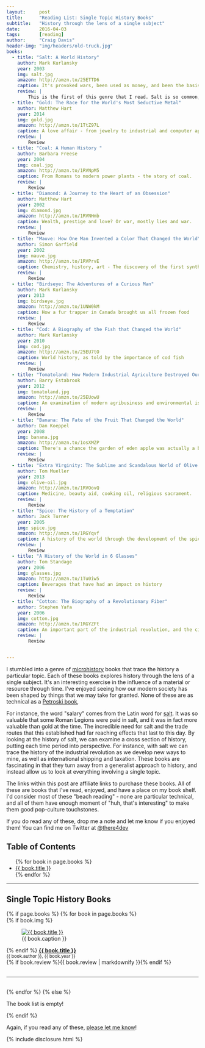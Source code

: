 ```yaml
---
layout:     post
title:      "Reading List: Single Topic History Books"
subtitle:   "History through the lens of a single subject"
date:       2016-04-03
tags:       [reading]
author:     "Craig Davis"
header-img: "img/headers/old-truck.jpg"
books:
  - title: "Salt: A World History"
    author: Mark Kurlansky
    year: 2003
    img: salt.jpg
    amazon: http://amzn.to/25ETTD6
    caption: It's provoked wars, been used as money, and been the basis of empires
    review: |
        This is the first of this genre that I read. Salt is so common, and so overlooked, that we rarely consider its place in history. In this book, Kurlansky looks at salt as not just a culinary necessity, but as the driver of an economic engine that has shaped society. In particular, the preservation of food has been an important part of human achievement - from early exploration to living in extreme climates. This has made salt incredibly valuable, and as such, we can use the topic of salt to examine early traveling and the development of trade routes. The book is a bit meandering and leaves some of the logical conclusions up to the reader. However, overall the historical detail, fascinating anecdotes, and quality storytelling make this a great introduction to the genre.
  - title: "Gold: The Race for the World's Most Seductive Metal"
    author: Matthew Hart
    year: 2014
    img: gold.jpg
    amazon: http://amzn.to/1TtZ97L
    caption: A love affair - from jewelry to industrial and computer application.
    review: |
        Review
  - title: "Coal: A Human History "
    author: Barbara Freese
    year: 2004
    img: coal.jpg
    amazon: http://amzn.to/1RVNpM5
    caption: From Romans to modern power plants - the story of coal.
    review: |
        Review
  - title: "Diamond: A Journey to the Heart of an Obsession"
    author: Matthew Hart
    year: 2002
    img: diamond.jpg
    amazon: http://amzn.to/1RVNHmb
    caption: Wealth, prestige and love? Or war, mostly lies and war.
    review: |
        Review
  - title: "Mauve: How One Man Invented a Color That Changed the World"
    author: Simon Garfield
    year: 2002
    img: mauve.jpg
    amazon: http://amzn.to/1RVPrvE
    caption: Chemistry, history, art - The discovery of the first synthetic dye
    review: |
        Review
  - title: "Birdseye: The Adventures of a Curious Man"
    author: Mark Kurlansky
    year: 2013
    img: birdseye.jpg
    amazon: http://amzn.to/1UNW0kM
    caption: How a fur trapper in Canada brought us all frozen food
    review: |
        Review
  - title: "Cod: A Biography of the Fish that Changed the World"
    author: Mark Kurlansky
    year: 2010
    img: cod.jpg
    amazon: http://amzn.to/25EU7tO
    caption: World history, as told by the importance of cod fish
    review: |
        Review
  - title: "Tomatoland: How Modern Industrial Agriculture Destroyed Our Most Alluring Fruit "
    author: Barry Estabrook
    year: 2012
    img: tomatoland.jpg
    amazon: http://amzn.to/25EUowU
    caption: An examination of modern agribusiness and environmental issues
    review: |
        Review
  - title: "Banana: The Fate of the Fruit That Changed the World"
    author: Dan Koeppel
    year: 2008
    img: banana.jpg
    amazon: http://amzn.to/1osXMZP
    caption: There's a chance the garden of eden apple was actually a banana.
    review: |
        Review
  - title: "Extra Virginity: The Sublime and Scandalous World of Olive Oil"
    author: Tom Mueller
    year: 2013
    img: olive-oil.jpg
    amazon: http://amzn.to/1RVOovQ
    caption: Medicine, beauty aid, cooking oil, religious sacrament.
    review: |
        Review
  - title: "Spice: The History of a Temptation"
    author: Jack Turner
    year: 2005
    img: spice.jpg
    amazon: http://amzn.to/1RGYqvf
    caption: A history of the world through the development of the spice trade
    review: |
        Review
  - title: "A History of the World in 6 Glasses"
    author: Tom Standage
    year: 2006
    img: glasses.jpg
    amazon: http://amzn.to/1Tu0iw5
    caption: Beverages that have had an impact on history
    review: |
        Review
  - title: "Cotton: The Biography of a Revolutionary Fiber"
    author: Stephen Yafa
    year: 2006
    img: cotton.jpg
    amazon: http://amzn.to/1RGYZFt
    caption: An important part of the industrial revolution, and the civil war.
    review: |
        Review


---
```

[petroski]: http://amzn.to/25ETsbL "Amazon: Henry Petroski"
[salt]: http://amzn.to/1RGV8rZ "Amazon: Salt, A World History"

I stumbled into a genre of [microhistory](https://en.wikipedia.org/wiki/Microhistory) books that trace the history a particular topic. Each of these books explores history through the lens of a single subject. It's an interesting exercise in the influence of a material or resource through time. I've enjoyed seeing how our modern society has been shaped by things that we may take for granted. None of these are as technical as a [Petroski book][petroski],

For instance, the word "salary" comes from the Latin word for [salt][salt]. It was so valuable that some Roman Legions were paid in salt, and it was in fact more valuable than gold at the time. The incredible need for salt and the trade routes that this established had far reaching effects that last to this day. By looking at the history of salt, we can examine a cross section of history, putting each time period into perspective. For instance, with salt we can trace the history of the industrial revolution as we develop new ways to mine, as well as international shipping and taxation. These books are fascinating in that they turn away from a generalist approach to history, and instead allow us to look at everything involving a single topic.

The links within this post are affiliate links to purchase these books. All of these are books that I've read, enjoyed, and have a place on my book shelf. I'd consider most of these "beach reading" - none are particular technical, and all of them have enough moment of "huh, that's interesting" to make them good pop-culture touchstones.

If you do read any of these, drop me a note and let me know if you enjoyed them! You can find me on Twitter at [@there4dev](https://twitter.com/There4Dev)

## Table of Contents
<ul>
{% for book in page.books %}
    <li><a href="#{{ book.title | slugify }}">{{ book.title }}</a></li>
{% endfor %}
</ul>
<hr>

## Single Topic History Books

<div class="review">
{% if page.books %}
{% for book in page.books %}
    <div class="review-book" id="{{ book.title | slugify }}" >
        {% if book.img %}
        <figure>
            <a href="{{ book.amazon }}" title="Amazon: {{ book.title }}"><img src="/img/posts/single-topic-history/{{ book.img }}" alt="{{ book.title }}"></a>
            <figcaption>{{ book.caption }}</figcaption>
        </figure>
        {% endif %}
        <strong><a href="{{ book.amazon }}" title="Amazon: {{ book.title }}">{{ book.title }}</a></strong><br>
        <small>{{ book.author }}, {{ book.year }}</small><br>
        {% if book.review %}{{ book.review | markdownify }}{% endif %}
    </div>
    <hr style="clear: both; margin: 30px 0;">
{% endfor %}
{% else %}
    <p>The book list is empty!</p>
{% endif %}
</div>

Again, if you read any of these, <a href="https://twitter.com/There4Dev">please let me know</a>!

{% include disclosure.html %}
